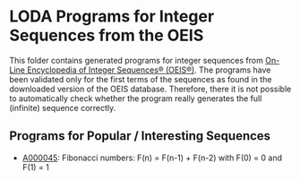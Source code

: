 # LODA Programs for Integer Sequences from the OEIS

This folder contains generated programs for integer sequences from
[On-Line Encyclopedia of Integer Sequences® (OEIS®)](http://oeis.org/).
The programs have been validated only for the first terms of the sequences
as found in the downloaded version of the OEIS database. Therefore, there
it is not possible to automatically check whether the program really
generates the full (infinite) sequence correctly.

## Programs for Popular / Interesting Sequences

* [A000045](A000045.asm): Fibonacci numbers: F(n) = F(n-1) + F(n-2) with F(0) = 0 and F(1) = 1
